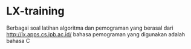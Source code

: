 # LX-training

Berbagai soal latihan algoritma dan pemograman yang berasal dari http://lx.apps.cs.ipb.ac.id/
bahasa pemograman yang digunakan adalah bahasa C
